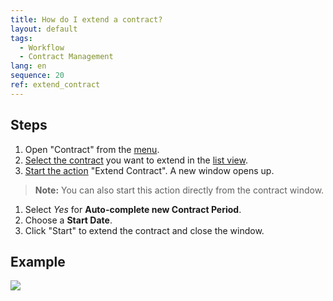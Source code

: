 ```yaml
---
title: How do I extend a contract?
layout: default
tags:
  - Workflow
  - Contract Management
lang: en
sequence: 20
ref: extend_contract
---
```


## Steps
1. Open "Contract" from the [menu](Menu).
1. [Select the contract](RecordSelection) you want to extend in the [list view](ViewModes).
1. [Start the action](StartAction) "Extend Contract". A new window opens up.
 >**Note:** You can also start this action directly from the contract window.

1. Select *Yes* for **Auto-complete new Contract Period**.
1. Choose a **Start Date**.
1. Click "Start" to extend the contract and close the window.

## Example
![](assets/Extend_contract.gif)
